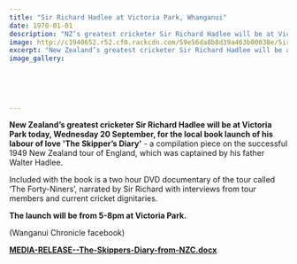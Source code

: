 ```yaml
---
title: "Sir Richard Hadlee at Victoria Park, Whanganui"
date: 1970-01-01
description: "NZ’s greatest cricketer Sir Richard Hadlee will be at Victoria Park today for the local book launch..."
image: http://c1940652.r52.cf0.rackcdn.com/59e56da8b8d39a463b00038e/Sir-Richard-poster-of-event.jpg
excerpt: "New Zealand’s greatest cricketer Sir Richard Hadlee will be at Victoria Park today, Wednesday 20 September, for the local book launch of his labour of love 'The Skipper’s Diary'."
image_gallery:
    
    
    
    
    
---
```


<p><strong>New Zealand&rsquo;s greatest cricketer Sir Richard Hadlee will be at Victoria Park today, Wednesday 20 September, for the local book launch of his labour of love 'The Skipper&rsquo;s Diary'</strong> - a compilation piece on the successful 1949 New Zealand tour of England, which was captained by his father Walter Hadlee.</p>
<p>Included with the book is a two hour DVD documentary of the tour called &lsquo;The Forty-Niners&rsquo;, narrated by Sir Richard with interviews from tour members and current cricket dignitaries.</p>
<p><strong>The launch will be from 5-8pm at Victoria Park.</strong></p>
<p>(Wanganui Chronicle facebook)</p>
<p><strong><a href="http://c1940652.r52.cf0.rackcdn.com/59c18ba0b8d39a3d40000087/MEDIA-RELEASE--The-Skippers-Diary-from-NZC.docx">MEDIA-RELEASE--The-Skippers-Diary-from-NZC.docx</a></strong></p>

